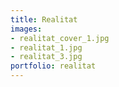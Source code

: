 ```yaml
---
title: Realitat
images:
- realitat_cover_1.jpg
- realitat_1.jpg
- realitat_3.jpg
portfolio: realitat
---
```

